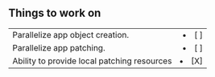 ## Things to work on

|                                             |                |
|:--------------------------------------------|---------------:|
| Parallelize app object creation.            | <li> [ ] </li> |
| Parallelize app patching.                   | <li> [ ] </li> |
| Ability to provide local patching resources | <li> [X] </li> |
